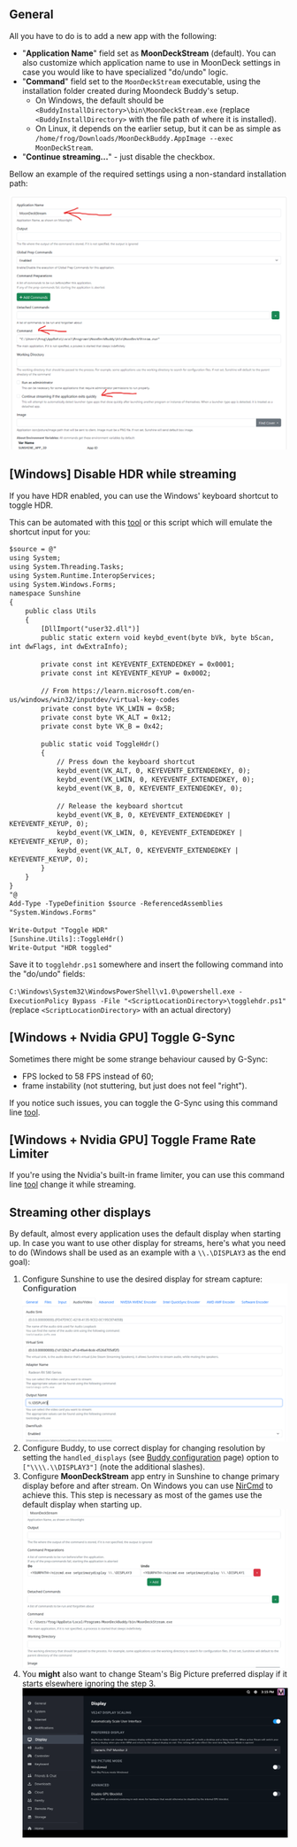 ## General

All you have to do is to add a new app with the following:

* "**Application Name**" field set as **MoonDeckStream** (default). You can also customize which application name to use in MoonDeck settings in case you would like to have specialized "do/undo" logic.
* "**Command**" field set to the `MoonDeckStream` executable, using the installation folder created during Moondeck Buddy's setup.
  * On Windows, the default should be `<BuddyInstallDirectory>\bin\MoonDeckStream.exe` (replace `<BuddyInstallDirectory>` with the file path of where it is installed).
  * On Linux, it depends on the earlier setup, but it can be as simple as `/home/frog/Downloads/MoonDeckBuddy.AppImage --exec MoonDeckStream`.
* "**Continue streaming...**" - just disable the checkbox.

Bellow an example of the required settings using a non-standard installation path:

![image](images/sunshine-example.png)

## [Windows] Disable HDR while streaming

If you have HDR enabled, you can use the Windows' keyboard shortcut to toggle HDR.

This can be automated with this [tool](https://github.com/ejams1/HDRToggle) or this script which will emulate the shortcut input for you:
```
$source = @"
using System;
using System.Threading.Tasks;
using System.Runtime.InteropServices;
using System.Windows.Forms;
namespace Sunshine
{
    public class Utils
    {
        [DllImport("user32.dll")]
        public static extern void keybd_event(byte bVk, byte bScan, int dwFlags, int dwExtraInfo);

        private const int KEYEVENTF_EXTENDEDKEY = 0x0001;
        private const int KEYEVENTF_KEYUP = 0x0002;

        // From https://learn.microsoft.com/en-us/windows/win32/inputdev/virtual-key-codes
        private const byte VK_LWIN = 0x5B;
        private const byte VK_ALT = 0x12;
        private const byte VK_B = 0x42;

        public static void ToggleHdr()
        {
            // Press down the keyboard shortcut
            keybd_event(VK_ALT, 0, KEYEVENTF_EXTENDEDKEY, 0);
            keybd_event(VK_LWIN, 0, KEYEVENTF_EXTENDEDKEY, 0);
            keybd_event(VK_B, 0, KEYEVENTF_EXTENDEDKEY, 0);
            
            // Release the keyboard shortcut
            keybd_event(VK_B, 0, KEYEVENTF_EXTENDEDKEY | KEYEVENTF_KEYUP, 0);
            keybd_event(VK_LWIN, 0, KEYEVENTF_EXTENDEDKEY | KEYEVENTF_KEYUP, 0);
            keybd_event(VK_ALT, 0, KEYEVENTF_EXTENDEDKEY | KEYEVENTF_KEYUP, 0);
        }
    }
}
"@
Add-Type -TypeDefinition $source -ReferencedAssemblies "System.Windows.Forms"

Write-Output "Toggle HDR"
[Sunshine.Utils]::ToggleHdr()
Write-Output "HDR toggled"
```

Save it to `togglehdr.ps1` somewhere and insert the following command into the "do/undo" fields:

`C:\Windows\System32\WindowsPowerShell\v1.0\powershell.exe -ExecutionPolicy Bypass -File "<ScriptLocationDirectory>\togglehdr.ps1"` (replace `<ScriptLocationDirectory>` with an actual directory)

## [Windows + Nvidia GPU] Toggle G-Sync

Sometimes there might be some strange behaviour caused by G-Sync:
- FPS locked to 58 FPS instead of 60;
- frame instability (not stuttering, but just does not feel "right").

If you notice such issues, you can toggle the G-Sync using this command line [tool](https://github.com/FrogTheFrog/gsync-toggle).

## [Windows + Nvidia GPU] Toggle Frame Rate Limiter

If you're using the Nvidia's built-in frame limiter, you can use this command line [tool](https://github.com/FrogTheFrog/frl-toggle) change it while streaming.

## Streaming other displays

By default, almost every application uses the default display when starting up. In case you want to use other display for streams, here's what you need to do (Windows shall be used as an example with a `\\.\DISPLAY3` as the end goal):

1. Configure Sunshine to use the desired display for stream capture:
![image](images/sunshine-display.png)
2. Configure Buddy, to use correct display for changing resolution by setting the `handled_displays` (see [Buddy configuration](Buddy-configuration) page) option to `["\\\\.\\DISPLAY3"]` (note the additional slashes).
3. Configure **MoonDeckStream** app entry in Sunshine to change primary display before and after stream. On Windows you can use [NirCmd](https://www.nirsoft.net/utils/nircmd.html) to achieve this. This step is necessary as most of the games use the default display when starting up.
![image](images/sunshine-nircmd.png)
4. You **might** also want to change Steam's Big Picture preferred display if it starts elsewhere ignoring the step 3.
![image](images/sunshine-bigpicture.png)

